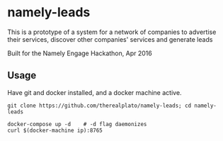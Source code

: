 namely-leads
============

This is a prototype of a system for a network of companies to advertise their services, discover other companies' services and generate leads

Built for the Namely Engage Hackathon, Apr 2016

Usage
-----
Have git and docker installed, and a docker machine active.

```
git clone https://github.com/therealplato/namely-leads; cd namely-leads

docker-compose up -d    # -d flag daemonizes
curl $(docker-machine ip):8765
```
